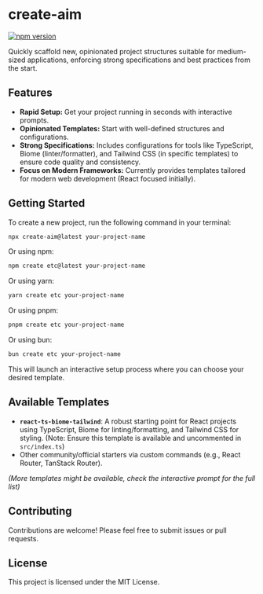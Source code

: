 # create-aim

[![npm version](https://badge.fury.io/js/create-aim.svg)](https://badge.fury.io/js/create-aim)

Quickly scaffold new, opinionated project structures suitable for medium-sized applications, enforcing strong specifications and best practices from the start.

## Features

*   **Rapid Setup:** Get your project running in seconds with interactive prompts.
*   **Opinionated Templates:** Start with well-defined structures and configurations.
*   **Strong Specifications:** Includes configurations for tools like TypeScript, Biome (linter/formatter), and Tailwind CSS (in specific templates) to ensure code quality and consistency.
*   **Focus on Modern Frameworks:** Currently provides templates tailored for modern web development (React focused initially).

## Getting Started

To create a new project, run the following command in your terminal:

```bash
npx create-aim@latest your-project-name
```

Or using npm:

```bash
npm create etc@latest your-project-name
```

Or using yarn:

```bash
yarn create etc your-project-name
```

Or using pnpm:

```bash
pnpm create etc your-project-name
```

Or using bun:

```bash
bun create etc your-project-name
```

This will launch an interactive setup process where you can choose your desired template.

## Available Templates

*   **`react-ts-biome-tailwind`**: A robust starting point for React projects using TypeScript, Biome for linting/formatting, and Tailwind CSS for styling. (Note: Ensure this template is available and uncommented in `src/index.ts`)
*   Other community/official starters via custom commands (e.g., React Router, TanStack Router).

*(More templates might be available, check the interactive prompt for the full list)*

## Contributing

Contributions are welcome! Please feel free to submit issues or pull requests.

## License

This project is licensed under the MIT License.
